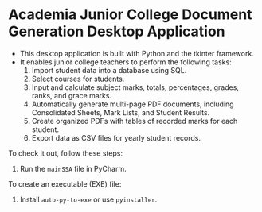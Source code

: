# Academia Junior College Document Generation Desktop Application

- This desktop application is built with Python and the tkinter framework.
- It enables junior college teachers to perform the following tasks:
  1. Import student data into a database using SQL.
  2. Select courses for students.
  3. Input and calculate subject marks, totals, percentages, grades, ranks, and grace marks.
  4. Automatically generate multi-page PDF documents, including Consolidated Sheets, Mark Lists, and Student Results.
  5. Create organized PDFs with tables of recorded marks for each student.
  6. Export data as CSV files for yearly student records.

To check it out, follow these steps:
1. Run the `mainSSA` file in PyCharm.

To create an executable (EXE) file:
1. Install `auto-py-to-exe` or use `pyinstaller`.
